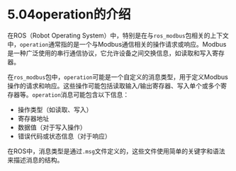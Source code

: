 # 5.04operation的介绍

在ROS（Robot Operating System）中，特别是在与`ros_modbus`包相关的上下文中，`operation`通常指的是一个与Modbus通信相关的操作请求或响应。Modbus是一种广泛使用的串行通信协议，它允许设备之间交换信息，如读取和写入寄存器。

在`ros_modbus`包中，`operation`可能是一个自定义的消息类型，用于定义Modbus操作的请求和响应。这些操作可能包括读取输入/输出寄存器、写入单个或多个寄存器等。`operation`消息可能包含以下信息：

- 操作类型（如读取、写入）
- 寄存器地址
- 数据值（对于写入操作）
- 错误代码或状态信息（对于响应）

在ROS中，消息类型是通过`.msg`文件定义的，这些文件使用简单的关键字和语法来描述消息的结构。